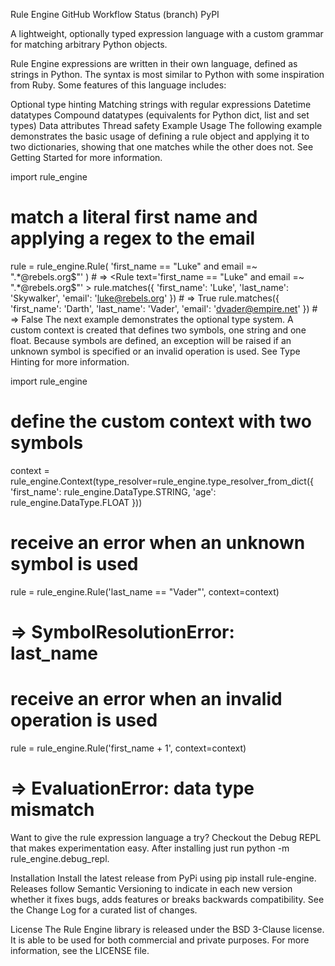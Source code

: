 Rule Engine
GitHub Workflow Status (branch) PyPI

A lightweight, optionally typed expression language with a custom grammar for matching arbitrary Python objects.

Rule Engine expressions are written in their own language, defined as strings in Python. The syntax is most similar to Python with some inspiration from Ruby. Some features of this language includes:

Optional type hinting
Matching strings with regular expressions
Datetime datatypes
Compound datatypes (equivalents for Python dict, list and set types)
Data attributes
Thread safety
Example Usage
The following example demonstrates the basic usage of defining a rule object and applying it to two dictionaries, showing that one matches while the other does not. See Getting Started for more information.

import rule_engine
# match a literal first name and applying a regex to the email
rule = rule_engine.Rule(
    'first_name == "Luke" and email =~ ".*@rebels.org$"'
) # => <Rule text='first_name == "Luke" and email =~ ".*@rebels.org$"' >
rule.matches({
    'first_name': 'Luke', 'last_name': 'Skywalker', 'email': 'luke@rebels.org'
}) # => True
rule.matches({
   'first_name': 'Darth', 'last_name': 'Vader', 'email': 'dvader@empire.net'
}) # => False
The next example demonstrates the optional type system. A custom context is created that defines two symbols, one string and one float. Because symbols are defined, an exception will be raised if an unknown symbol is specified or an invalid operation is used. See Type Hinting for more information.

import rule_engine
# define the custom context with two symbols
context = rule_engine.Context(type_resolver=rule_engine.type_resolver_from_dict({
    'first_name': rule_engine.DataType.STRING,
    'age': rule_engine.DataType.FLOAT
}))

# receive an error when an unknown symbol is used
rule = rule_engine.Rule('last_name == "Vader"', context=context)
# => SymbolResolutionError: last_name

# receive an error when an invalid operation is used
rule = rule_engine.Rule('first_name + 1', context=context)
# => EvaluationError: data type mismatch
Want to give the rule expression language a try? Checkout the Debug REPL that makes experimentation easy. After installing just run python -m rule_engine.debug_repl.

Installation
Install the latest release from PyPi using pip install rule-engine. Releases follow Semantic Versioning to indicate in each new version whether it fixes bugs, adds features or breaks backwards compatibility. See the Change Log for a curated list of changes.

License
The Rule Engine library is released under the BSD 3-Clause license. It is able to be used for both commercial and private purposes. For more information, see the LICENSE file.
